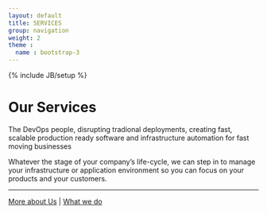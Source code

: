 ```yaml
---
layout: default
title: SERVICES
group: navigation
weight: 2
theme :
  name : bootstrap-3
---
```

{% include JB/setup %}

<h1>Our Services</h1>
<div class="content-block">
  <div class="text">
    <p>The DevOps people, disrupting tradional deployments, creating fast, scalable production ready software and infrastructure automation for fast moving businesses</p>
    <p>Whatever the stage of your company’s life-cycle, we can step in to manage your infrastructure or application environment so you can focus on your products and your customers.</p>
  </div>
</div>
<hr/>
<div class="content-block">
  <p class="text">
    <a href="">More about Us</a>
    |
    <a href="">What we do</a>
  </p>
</div>

